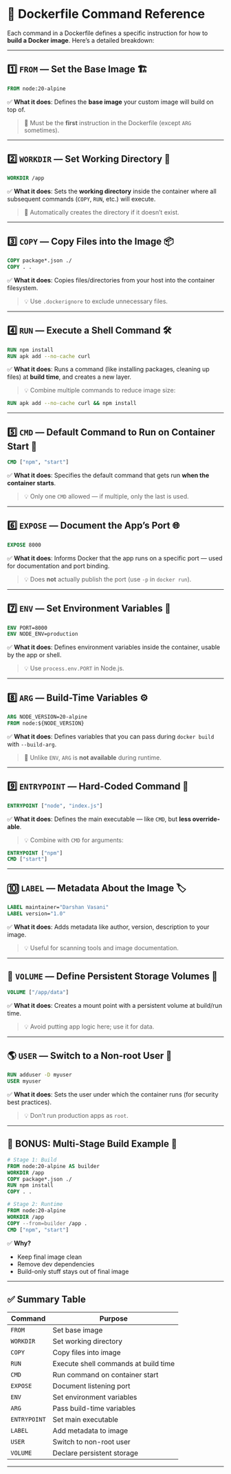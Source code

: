 

# 🧾 Dockerfile Command Reference

Each command in a Dockerfile defines a specific instruction for how to **build a Docker image**. Here’s a detailed breakdown:

---

## 1️⃣ `FROM` — Set the Base Image 🏗️

```dockerfile
FROM node:20-alpine
```

✅ **What it does**:
Defines the **base image** your custom image will build on top of.

> 📝 Must be the **first** instruction in the Dockerfile (except `ARG` sometimes).

---

## 2️⃣ `WORKDIR` — Set Working Directory 📁

```dockerfile
WORKDIR /app
```

✅ **What it does**:
Sets the **working directory** inside the container where all subsequent commands (`COPY`, `RUN`, etc.) will execute.

> 📝 Automatically creates the directory if it doesn’t exist.

---

## 3️⃣ `COPY` — Copy Files into the Image 📦

```dockerfile
COPY package*.json ./
COPY . .
```

✅ **What it does**:
Copies files/directories from your host into the container filesystem.

> 💡 Use `.dockerignore` to exclude unnecessary files.

---

## 4️⃣ `RUN` — Execute a Shell Command 🛠️

```dockerfile
RUN npm install
RUN apk add --no-cache curl
```

✅ **What it does**:
Runs a command (like installing packages, cleaning up files) at **build time**, and creates a new layer.

> 💡 Combine multiple commands to reduce image size:

```dockerfile
RUN apk add --no-cache curl && npm install
```

---

## 5️⃣ `CMD` — Default Command to Run on Container Start 🏁

```dockerfile
CMD ["npm", "start"]
```

✅ **What it does**:
Specifies the default command that gets run **when the container starts**.

> 💡 Only one `CMD` allowed — if multiple, only the last is used.

---

## 6️⃣ `EXPOSE` — Document the App’s Port 🌐

```dockerfile
EXPOSE 8000
```

✅ **What it does**:
Informs Docker that the app runs on a specific port — used for documentation and port binding.

> 💡 Does **not** actually publish the port (use `-p` in `docker run`).

---

## 7️⃣ `ENV` — Set Environment Variables 🧪

```dockerfile
ENV PORT=8000
ENV NODE_ENV=production
```

✅ **What it does**:
Defines environment variables inside the container, usable by the app or shell.

> 💡 Use `process.env.PORT` in Node.js.

---

## 8️⃣ `ARG` — Build-Time Variables ⚙️

```dockerfile
ARG NODE_VERSION=20-alpine
FROM node:${NODE_VERSION}
```

✅ **What it does**:
Defines variables that you can pass during `docker build` with `--build-arg`.

> 📝 Unlike `ENV`, `ARG` is **not available** during runtime.

---

## 9️⃣ `ENTRYPOINT` — Hard-Coded Command 🚀

```dockerfile
ENTRYPOINT ["node", "index.js"]
```

✅ **What it does**:
Defines the main executable — like `CMD`, but **less override-able**.

> 💡 Combine with `CMD` for arguments:

```dockerfile
ENTRYPOINT ["npm"]
CMD ["start"]
```

---

## 🔟 `LABEL` — Metadata About the Image 🏷️

```dockerfile
LABEL maintainer="Darshan Vasani"
LABEL version="1.0"
```

✅ **What it does**:
Adds metadata like author, version, description to your image.

> 💡 Useful for scanning tools and image documentation.

---

## 🔁 `VOLUME` — Define Persistent Storage Volumes 💾

```dockerfile
VOLUME ["/app/data"]
```

✅ **What it does**:
Creates a mount point with a persistent volume at build/run time.

> 💡 Avoid putting app logic here; use it for data.

---

## 🌎 `USER` — Switch to a Non-root User 🔐

```dockerfile
RUN adduser -D myuser
USER myuser
```

✅ **What it does**:
Sets the user under which the container runs (for security best practices).

> 💡 Don’t run production apps as `root`.

---

## 🧪 BONUS: Multi-Stage Build Example 🧠

```dockerfile
# Stage 1: Build
FROM node:20-alpine AS builder
WORKDIR /app
COPY package*.json ./
RUN npm install
COPY . .

# Stage 2: Runtime
FROM node:20-alpine
WORKDIR /app
COPY --from=builder /app .
CMD ["npm", "start"]
```

✅ **Why?**

* Keep final image clean
* Remove dev dependencies
* Build-only stuff stays out of final image

---

## ✅ Summary Table

| Command      | Purpose                              |
| ------------ | ------------------------------------ |
| `FROM`       | Set base image                       |
| `WORKDIR`    | Set working directory                |
| `COPY`       | Copy files into image                |
| `RUN`        | Execute shell commands at build time |
| `CMD`        | Run command on container start       |
| `EXPOSE`     | Document listening port              |
| `ENV`        | Set environment variables            |
| `ARG`        | Pass build-time variables            |
| `ENTRYPOINT` | Set main executable                  |
| `LABEL`      | Add metadata to image                |
| `USER`       | Switch to non-root user              |
| `VOLUME`     | Declare persistent storage           |

---

